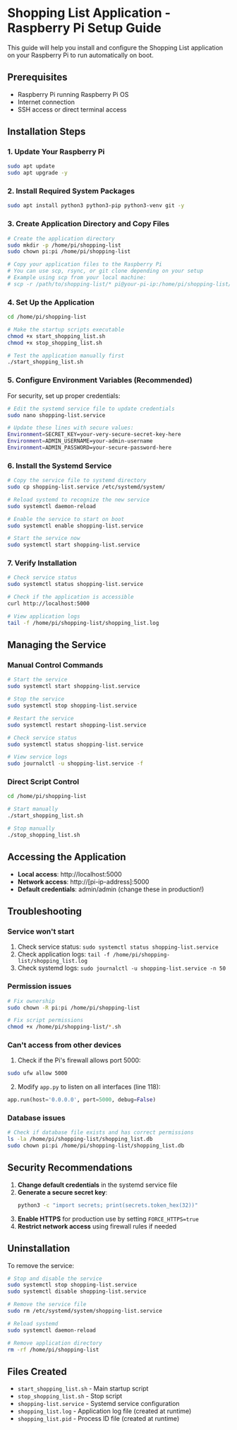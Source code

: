 # Shopping List Application - Raspberry Pi Setup Guide

This guide will help you install and configure the Shopping List application on your Raspberry Pi to run automatically on boot.

## Prerequisites

- Raspberry Pi running Raspberry Pi OS
- Internet connection
- SSH access or direct terminal access

## Installation Steps

### 1. Update Your Raspberry Pi

```bash
sudo apt update
sudo apt upgrade -y
```

### 2. Install Required System Packages

```bash
sudo apt install python3 python3-pip python3-venv git -y
```

### 3. Create Application Directory and Copy Files

```bash
# Create the application directory
sudo mkdir -p /home/pi/shopping-list
sudo chown pi:pi /home/pi/shopping-list

# Copy your application files to the Raspberry Pi
# You can use scp, rsync, or git clone depending on your setup
# Example using scp from your local machine:
# scp -r /path/to/shopping-list/* pi@your-pi-ip:/home/pi/shopping-list/
```

### 4. Set Up the Application

```bash
cd /home/pi/shopping-list

# Make the startup scripts executable
chmod +x start_shopping_list.sh
chmod +x stop_shopping_list.sh

# Test the application manually first
./start_shopping_list.sh
```

### 5. Configure Environment Variables (Recommended)

For security, set up proper credentials:

```bash
# Edit the systemd service file to update credentials
sudo nano shopping-list.service

# Update these lines with secure values:
Environment=SECRET_KEY=your-very-secure-secret-key-here
Environment=ADMIN_USERNAME=your-admin-username
Environment=ADMIN_PASSWORD=your-secure-password-here
```

### 6. Install the Systemd Service

```bash
# Copy the service file to systemd directory
sudo cp shopping-list.service /etc/systemd/system/

# Reload systemd to recognize the new service
sudo systemctl daemon-reload

# Enable the service to start on boot
sudo systemctl enable shopping-list.service

# Start the service now
sudo systemctl start shopping-list.service
```

### 7. Verify Installation

```bash
# Check service status
sudo systemctl status shopping-list.service

# Check if the application is accessible
curl http://localhost:5000

# View application logs
tail -f /home/pi/shopping-list/shopping_list.log
```

## Managing the Service

### Manual Control Commands

```bash
# Start the service
sudo systemctl start shopping-list.service

# Stop the service
sudo systemctl stop shopping-list.service

# Restart the service
sudo systemctl restart shopping-list.service

# Check service status
sudo systemctl status shopping-list.service

# View service logs
sudo journalctl -u shopping-list.service -f
```

### Direct Script Control

```bash
cd /home/pi/shopping-list

# Start manually
./start_shopping_list.sh

# Stop manually
./stop_shopping_list.sh
```

## Accessing the Application

- **Local access**: http://localhost:5000
- **Network access**: http://[pi-ip-address]:5000
- **Default credentials**: admin/admin (change these in production!)

## Troubleshooting

### Service won't start

1. Check service status: `sudo systemctl status shopping-list.service`
2. Check application logs: `tail -f /home/pi/shopping-list/shopping_list.log`
3. Check systemd logs: `sudo journalctl -u shopping-list.service -n 50`

### Permission issues

```bash
# Fix ownership
sudo chown -R pi:pi /home/pi/shopping-list

# Fix script permissions
chmod +x /home/pi/shopping-list/*.sh
```

### Can't access from other devices

1. Check if the Pi's firewall allows port 5000:
```bash
sudo ufw allow 5000
```

2. Modify `app.py` to listen on all interfaces (line 118):
```python
app.run(host='0.0.0.0', port=5000, debug=False)
```

### Database issues

```bash
# Check if database file exists and has correct permissions
ls -la /home/pi/shopping-list/shopping_list.db
sudo chown pi:pi /home/pi/shopping-list/shopping_list.db
```

## Security Recommendations

1. **Change default credentials** in the systemd service file
2. **Generate a secure secret key**:
   ```bash
   python3 -c "import secrets; print(secrets.token_hex(32))"
   ```
3. **Enable HTTPS** for production use by setting `FORCE_HTTPS=true`
4. **Restrict network access** using firewall rules if needed

## Uninstallation

To remove the service:

```bash
# Stop and disable the service
sudo systemctl stop shopping-list.service
sudo systemctl disable shopping-list.service

# Remove the service file
sudo rm /etc/systemd/system/shopping-list.service

# Reload systemd
sudo systemctl daemon-reload

# Remove application directory
rm -rf /home/pi/shopping-list
```

## Files Created

- `start_shopping_list.sh` - Main startup script
- `stop_shopping_list.sh` - Stop script
- `shopping-list.service` - Systemd service configuration
- `shopping_list.log` - Application log file (created at runtime)
- `shopping_list.pid` - Process ID file (created at runtime)